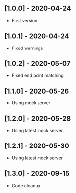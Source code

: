 ## [1.0.0] - 2020-04-24

* First version

## [1.0.1] - 2020-04-24

* Fixed warnings

## [1.0.2] - 2020-05-07

* Fixed end point matching

## [1.1.0] - 2020-05-26

* Using mock server

## [1.2.0] - 2020-05-28

* Using latest mock server

## [1.2.1] - 2020-05-30

* Using latest mock server

## [1.3.0] - 2020-09-15

* Code cleanup